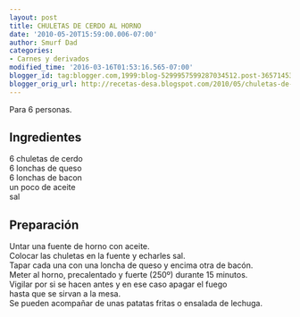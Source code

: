 ```yaml
---
layout: post
title: CHULETAS DE CERDO AL HORNO
date: '2010-05-20T15:59:00.006-07:00'
author: Smurf Dad
categories:
- Carnes y derivados
modified_time: '2016-03-16T01:53:16.565-07:00'
blogger_id: tag:blogger.com,1999:blog-5299957599287034512.post-3657145307521249446
blogger_orig_url: http://recetas-desa.blogspot.com/2010/05/chuletas-de-cerdo-al-horno.html
---
```


Para 6 personas.<br><h2>Ingredientes</h2><p>6 chuletas de cerdo<br/>6 lonchas de queso<br/>6 lonchas de bacon<br/>un poco de aceite<br/>sal</p><h2>Preparaci&oacute;n</h2><p>Untar una fuente de horno con aceite.<br/>Colocar las chuletas en la fuente y echarles sal.<br/>Tapar cada una con una loncha de queso y encima otra de bac&oacute;n.<br/>Meter al horno, precalentado y fuerte (250&ordm;) durante 15 minutos.<br/>Vigilar por si se hacen antes y en ese caso apagar el fuego<br/>hasta que se sirvan a la mesa.<br/>Se pueden acompa&ntilde;ar de unas patatas fritas o ensalada de lechuga.</p>
